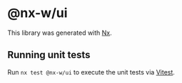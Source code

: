 # @nx-w/ui

This library was generated with [Nx](https://nx.dev).

## Running unit tests

Run `nx test @nx-w/ui` to execute the unit tests via [Vitest](https://vitest.dev/).

